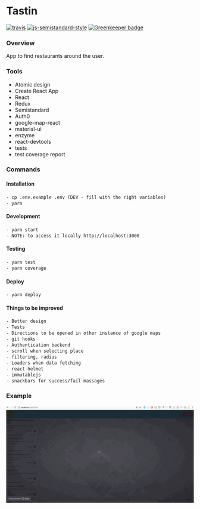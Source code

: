 # Tastin

[![travis][travis-image]][travis-url]
[![js-semistandard-style](https://img.shields.io/badge/code%20style-semistandard-brightgreen.svg?style=flat-square)](https://github.com/Flet/semistandard) [![Greenkeeper badge](https://badges.greenkeeper.io/marcelorl/tastin-front.svg)](https://greenkeeper.io/)

### Overview

App to find restaurants around the user.

### Tools
  - Atomic design
  - Create React App
  - React
  - Redux
  - Semistandard
  - Auth0
  - google-map-react
  - material-ui
  - enzyme
  - react-devtools
  - tests
  - test coverage report
  
### Commands
  #### Installation
    - cp .env.example .env (DEV - fill with the right variables)
    - yarn
  #### Development
    - yarn start
    - NOTE: to access it locally http://localhost:3000
  #### Testing
    - yarn test
    - yarn coverage
  #### Deploy
    - yarn deploy
    
  #### Things to be improved
    - Better design
    - Tests
    - Directions to be opened in other instance of google maps
    - git hooks
    - Authentication backend
    - scroll when selecting place
    - filtering, radius
    - Loaders when data fetching
    - react-helmet
    - immutablejs
    - snackbars for success/fail massages
  
### Example
![Example APP Working](tastin.gif)

[travis-image]: https://img.shields.io/travis/Flet/semistandard.svg?style=flat-square
[travis-url]: https://travis-ci.org/marcelorl/tastin-front

